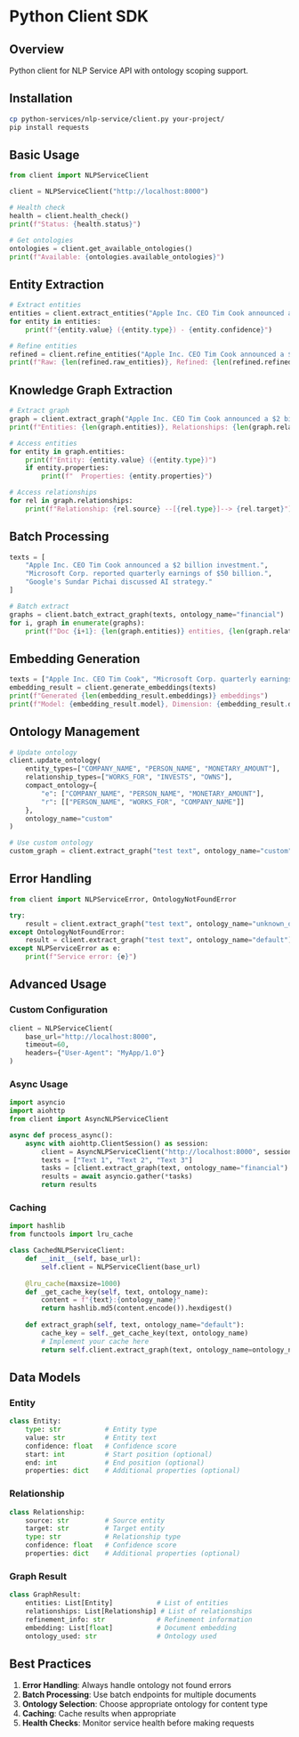 # Python Client SDK

## Overview

Python client for NLP Service API with ontology scoping support.

## Installation

```bash
cp python-services/nlp-service/client.py your-project/
pip install requests
```

## Basic Usage

```python
from client import NLPServiceClient

client = NLPServiceClient("http://localhost:8000")

# Health check
health = client.health_check()
print(f"Status: {health.status}")

# Get ontologies
ontologies = client.get_available_ontologies()
print(f"Available: {ontologies.available_ontologies}")
```

## Entity Extraction

```python
# Extract entities
entities = client.extract_entities("Apple Inc. CEO Tim Cook announced a $2 billion investment.", ontology_name="financial")
for entity in entities:
    print(f"{entity.value} ({entity.type}) - {entity.confidence}")

# Refine entities
refined = client.refine_entities("Apple Inc. CEO Tim Cook announced a $2 billion investment.", ontology_name="financial")
print(f"Raw: {len(refined.raw_entities)}, Refined: {len(refined.refined_entities)}")
```

## Knowledge Graph Extraction

```python
# Extract graph
graph = client.extract_graph("Apple Inc. CEO Tim Cook announced a $2 billion investment.", ontology_name="financial")
print(f"Entities: {len(graph.entities)}, Relationships: {len(graph.relationships)}")

# Access entities
for entity in graph.entities:
    print(f"Entity: {entity.value} ({entity.type})")
    if entity.properties:
        print(f"  Properties: {entity.properties}")

# Access relationships
for rel in graph.relationships:
    print(f"Relationship: {rel.source} --[{rel.type}]--> {rel.target}")
```

## Batch Processing

```python
texts = [
    "Apple Inc. CEO Tim Cook announced a $2 billion investment.",
    "Microsoft Corp. reported quarterly earnings of $50 billion.",
    "Google's Sundar Pichai discussed AI strategy."
]

# Batch extract
graphs = client.batch_extract_graph(texts, ontology_name="financial")
for i, graph in enumerate(graphs):
    print(f"Doc {i+1}: {len(graph.entities)} entities, {len(graph.relationships)} relationships")
```

## Embedding Generation

```python
texts = ["Apple Inc. CEO Tim Cook", "Microsoft Corp. quarterly earnings"]
embedding_result = client.generate_embeddings(texts)
print(f"Generated {len(embedding_result.embeddings)} embeddings")
print(f"Model: {embedding_result.model}, Dimension: {embedding_result.dimension}")
```

## Ontology Management

```python
# Update ontology
client.update_ontology(
    entity_types=["COMPANY_NAME", "PERSON_NAME", "MONETARY_AMOUNT"],
    relationship_types=["WORKS_FOR", "INVESTS", "OWNS"],
    compact_ontology={
        "e": ["COMPANY_NAME", "PERSON_NAME", "MONETARY_AMOUNT"],
        "r": [["PERSON_NAME", "WORKS_FOR", "COMPANY_NAME"]]
    },
    ontology_name="custom"
)

# Use custom ontology
custom_graph = client.extract_graph("test text", ontology_name="custom")
```

## Error Handling

```python
from client import NLPServiceError, OntologyNotFoundError

try:
    result = client.extract_graph("test text", ontology_name="unknown_ontology")
except OntologyNotFoundError:
    result = client.extract_graph("test text", ontology_name="default")
except NLPServiceError as e:
    print(f"Service error: {e}")
```

## Advanced Usage

### Custom Configuration

```python
client = NLPServiceClient(
    base_url="http://localhost:8000",
    timeout=60,
    headers={"User-Agent": "MyApp/1.0"}
)
```

### Async Usage

```python
import asyncio
import aiohttp
from client import AsyncNLPServiceClient

async def process_async():
    async with aiohttp.ClientSession() as session:
        client = AsyncNLPServiceClient("http://localhost:8000", session=session)
        texts = ["Text 1", "Text 2", "Text 3"]
        tasks = [client.extract_graph(text, ontology_name="financial") for text in texts]
        results = await asyncio.gather(*tasks)
        return results
```

### Caching

```python
import hashlib
from functools import lru_cache

class CachedNLPServiceClient:
    def __init__(self, base_url):
        self.client = NLPServiceClient(base_url)
    
    @lru_cache(maxsize=1000)
    def _get_cache_key(self, text, ontology_name):
        content = f"{text}:{ontology_name}"
        return hashlib.md5(content.encode()).hexdigest()
    
    def extract_graph(self, text, ontology_name="default"):
        cache_key = self._get_cache_key(text, ontology_name)
        # Implement your cache here
        return self.client.extract_graph(text, ontology_name=ontology_name)
```

## Data Models

### Entity
```python
class Entity:
    type: str           # Entity type
    value: str          # Entity text
    confidence: float   # Confidence score
    start: int          # Start position (optional)
    end: int            # End position (optional)
    properties: dict    # Additional properties (optional)
```

### Relationship
```python
class Relationship:
    source: str         # Source entity
    target: str         # Target entity
    type: str           # Relationship type
    confidence: float   # Confidence score
    properties: dict    # Additional properties (optional)
```

### Graph Result
```python
class GraphResult:
    entities: List[Entity]           # List of entities
    relationships: List[Relationship] # List of relationships
    refinement_info: str             # Refinement information
    embedding: List[float]           # Document embedding
    ontology_used: str               # Ontology used
```

## Best Practices

1. **Error Handling**: Always handle ontology not found errors
2. **Batch Processing**: Use batch endpoints for multiple documents
3. **Ontology Selection**: Choose appropriate ontology for content type
4. **Caching**: Cache results when appropriate
5. **Health Checks**: Monitor service health before making requests 